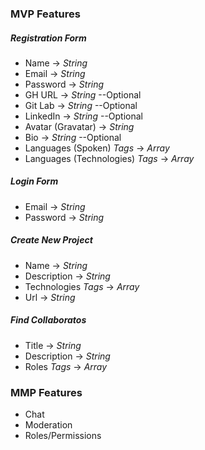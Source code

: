 ### **MVP Features**

##### Registration Form
* Name -> *String*
* Email -> *String* 
* Password -> *String*
* GH URL -> *String* --Optional 
* Git Lab -> *String* --Optional  
* LinkedIn -> *String* --Optional  
* Avatar (Gravatar) -> *String* 
* Bio -> *String* --Optional 
* Languages (Spoken) _Tags_ -> *Array* 
* Languages (Technologies) _Tags_ -> *Array* 

##### Login Form
* Email -> *String* 
* Password -> *String*

##### Create New Project
* Name -> *String* 
* Description -> *String* 
* Technologies _Tags_ -> *Array* 
* Url -> *String* 


##### Find Collaboratos
* Title -> *String* 
* Description -> *String* 
* Roles _Tags_ -> *Array*  

### **MMP Features**
* Chat
* Moderation
* Roles/Permissions
